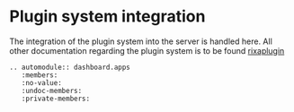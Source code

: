 # Plugin system integration

The integration of the plugin system into the server is handled here.
All other documentation regarding the plugin system is to be found
[rixaplugin](https://github.com/finnschwall/rixaplugin)

```{eval-rst}  
.. automodule:: dashboard.apps
   :members:
   :no-value:
   :undoc-members:
   :private-members:
```


